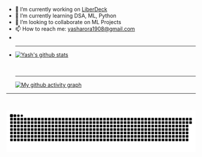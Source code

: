 
- 🔭 I’m currently working on <a href = https://github.com/BlackTimber-Labs/Liberdeck>LiberDeck</a>
- 🌱 I’m currently learning DSA, ML, Python
- 👯 I’m looking to collaborate on ML Projects
- 📫 How to reach me: yasharora1908@gmail.com
- <br><hr>
- [![Yash's github stats](https://github-readme-stats.vercel.app/api?username=yashar1908&theme=midnight-purple)](https://github.com/yashar1908/github-readme-stats)
  <br><br><br><hr>
 [![My github activity graph](https://activity-graph.herokuapp.com/graph?username=yashar1908&theme=redical)](https://github.com/yashar1908/github-readme-activity-graph)

<hr><br>

![](https://github.com/yashar1908/yashar1908/raw/output/github-contribution-grid-snake.svg)
 
